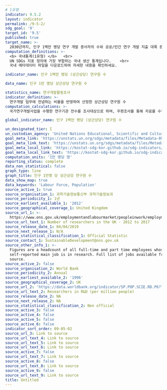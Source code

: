 ```yaml
---
# 1유형 
indicator: 9.5.2
layout: indicator
permalink: /9-5-2/
sdg_goal: '9'
target_id: '9.5'
published: true
target_name: >-
  2030년까지, 인구 1백만 명당 연구 개발 종사자의 수와 공공/민간 연구 개발 지출 대폭 증가 및 혁신 장려 등을 통해, 모든 국가, 특히 개도국의 과학 연구 강화, 산업 부문의 기술 역량 향상
computation_definitions: >-
  <b> 국내통계(1유형) </b>   <br>
  UN SDGs 지표 정의에 가장 부합하는 국내 생산 통계입니다.    <br>
  국내 메타데이터 파일을 다운로드하여 자세한 내용을 확인하세요.

indicator_name: 인구 1백만 명당 (상근상당) 연구원 수 

data_name: 인구 1만 명당 상근상당 연구원 수

statistics_name: 연구개발활동조사
indicator_definition: >-
  연구개발 업무에 전념하는 비율을 반영하여 산정한 상근상당 연구원 수
computation_calculations: >-
  국가연구개발사업을 수행한 연구기관 전수를 조사대상으로 하며, 우편조사를 통해 자료를 수집하는 보고통계(행정집계)간

global_indicator_name: 인구 1백만 명당 (상근상당) 연구원 수 

un_designated_tier: I
un_custodian_agency: 'United Nations Educational, Scientific and Cultural Organization (UNESCO)'
goal_meta_link: 'https://unstats.un.org/sdgs/metadata/files/Metadata-09-05-02.pdf'
goal_meta_link_text: 'https://unstats.un.org/sdgs/metadata/files/Metadata-09-05-02.pdf'
goal_meta_local_link: 'https://kostat-sdg-kor.github.io/sdg-indicators/public/data/Metadata-09-05-02_KOR.pdf'
goal_meta_local_link_text: 'https://kostat-sdg-kor.github.io/sdg-indicators/public/data/Metadata-09-05-02_KOR.pdf'
computation_units: '1만 명당 명'
reporting_status: complete
data_non_statistical: false
graph_type: line
graph_title: 인구 1만명 당 상근상당 연구원 수
data_show_map: true
data_keywords: 'Labour Force, Population'
source_active_1: true
source_organisation_1: 과학기술정보통신부 과학기술정보과
source_periodicity_1: 1년
source_earliest_available_1: '2012'
source_geographical_coverage_1: United Kingdom
source_url_1: >-
  https://www.ons.gov.uk/employmentandlabourmarket/peopleinwork/employmentandemployeetypes/adhocs/009826numberofresearchersintheuk2012to2017
source_url_text_1: Number of researchers in the UK - 2012 to 2017
source_release_date_1: 04/04/2019
source_next_release_1: N/A
source_statistical_classification_1: Official Statistic
source_contact_1: SustainableDevelopment@ons.gov.uk
source_other_info_1: >-
  Figures are a headcount of all full-time and part time employees whose
  self-reported main job is in research. Full list of jobs available from the
  source.
source_active_2: false
source_organisation_2: World Bank
source_periodicity_2: Annual
source_earliest_available_2: '1996'
source_geographical_coverage_2: UK
source_url_2: 'https://data.worldbank.org/indicator/SP.POP.SCIE.RD.P6?locations=GB'
source_url_text_2: Researchers in R&D (per million people)
source_release_date_2: NA
source_next_release_2: NA
source_statistical_classification_2: Non official
source_active_3: false
source_active_4: false
source_active_5: false
source_active_6: false
indicator_sort_order: 09-05-02
source_url_3: Link to source
source_url_text_4: Link to source
source_url_text_5: Link to source
source_url_text_6: Link to source
source_active_7: false
source_url_text_7: Link to source
source_active_8: false
source_url_text_8: Link to source
source_active_9: false
source_url_text_9: Link to source
title: Untitled
---
```

